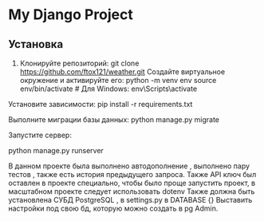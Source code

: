 # My Django Project

## Установка

1. Клонируйте репозиторий:
   git clone https://github.com/ftox121/weather.git
Создайте виртуальное окружение и активируйте его:
python -m venv env
source env/bin/activate  # Для Windows: env\Scripts\activate

Установите зависимости:
pip install -r requirements.txt

Выполните миграции базы данных:
python manage.py migrate

Запустите сервер:

python manage.py runserver

В данном проекте была выполнено автодополнение , выполнено пару тестов , также есть история предыдущего запроса.
Также API ключ был оставлен в проекте специально, чтобы было проще запустить проект, в масштабном проекте следует использовать dotenv
Также должна быть установлена СУБД PostgreSQL , в settings.py в DATABASE {} Выставить настройки под свою бд, которую можно создать в pg Admin.
